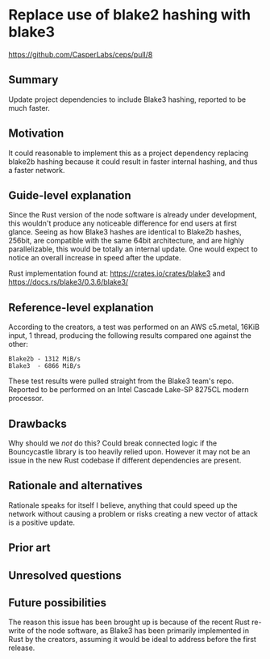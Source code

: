 # Replace use of blake2 hashing with blake3

https://github.com/CasperLabs/ceps/pull/8

## Summary

[summary]: #summary

Update project dependencies to include Blake3 hashing, reported to be much faster.

## Motivation

[motivation]: #motivation

It could reasonable to implement this as a project dependency replacing blake2b hashing because it could result in faster internal hashing, and thus a faster network.

## Guide-level explanation

[guide-level-explanation]: #guide-level-explanation

Since the Rust version of the node software is already under development, this wouldn't produce any noticeable difference for end users at first glance. Seeing as how Blake3 hashes are identical to Blake2b hashes, 256bit, are compatible with the same 64bit architecture, and are highly parallelizable, this would be totally an internal update. One would expect to notice an overall increase in speed after the update.

Rust implementation found at:
https://crates.io/crates/blake3 and https://docs.rs/blake3/0.3.6/blake3/

## Reference-level explanation

[reference-level-explanation]: #reference-level-explanation

According to the creators, a test was performed on an AWS c5.metal, 16KiB input, 1 thread, producing the following results compared one against the other:

	Blake2b - 1312 MiB/s
	Blake3  - 6866 MiB/s

These test results were pulled straight from the Blake3 team's repo. Reported to be performed on an Intel Cascade Lake-SP 8275CL modern processor.

## Drawbacks

[drawbacks]: #drawbacks

Why should we *not* do this?
Could break connected logic if the Bouncycastle library is too heavily relied upon. However it may not be an issue in the new Rust codebase if different dependencies are present.

## Rationale and alternatives

[rationale-and-alternatives]: #rationale-and-alternatives

Rationale speaks for itself I believe, anything that could speed up the network without causing a problem or risks creating a new vector of attack is a positive update.

## Prior art

[prior-art]: #prior-art


## Unresolved questions

[unresolved-questions]: #unresolved-questions


## Future possibilities

[future-possibilities]: #future-possibilities

The reason this issue has been brought up is because of the recent Rust re-write of the node software, as Blake3 has been primarily implemented in Rust by the creators, assuming it would be ideal to address before the first release.
